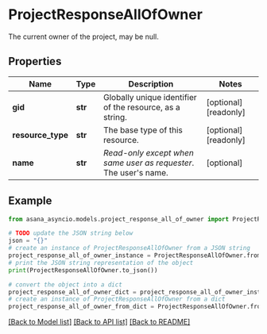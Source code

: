 # ProjectResponseAllOfOwner

The current owner of the project, may be null.

## Properties

Name | Type | Description | Notes
------------ | ------------- | ------------- | -------------
**gid** | **str** | Globally unique identifier of the resource, as a string. | [optional] [readonly] 
**resource_type** | **str** | The base type of this resource. | [optional] [readonly] 
**name** | **str** | *Read-only except when same user as requester*. The user&#39;s name. | [optional] 

## Example

```python
from asana_asyncio.models.project_response_all_of_owner import ProjectResponseAllOfOwner

# TODO update the JSON string below
json = "{}"
# create an instance of ProjectResponseAllOfOwner from a JSON string
project_response_all_of_owner_instance = ProjectResponseAllOfOwner.from_json(json)
# print the JSON string representation of the object
print(ProjectResponseAllOfOwner.to_json())

# convert the object into a dict
project_response_all_of_owner_dict = project_response_all_of_owner_instance.to_dict()
# create an instance of ProjectResponseAllOfOwner from a dict
project_response_all_of_owner_from_dict = ProjectResponseAllOfOwner.from_dict(project_response_all_of_owner_dict)
```
[[Back to Model list]](../README.md#documentation-for-models) [[Back to API list]](../README.md#documentation-for-api-endpoints) [[Back to README]](../README.md)


